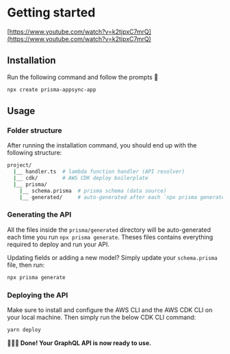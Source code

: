 # Getting started

[https://www.youtube.com/watch?v=k2tjpxC7mrQ](https://www.youtube.com/watch?v=k2tjpxC7mrQ)

## Installation

Run the following command and follow the prompts 🙂

```bash
npx create prisma-appsync-app
```

## Usage

### Folder structure

After running the installation command, you should end up with the following structure:

```bash
project/
  |__ handler.ts  # lambda function handler (API resolver)
  |__ cdk/        # AWS CDK deploy boilerplate
  |__ prisma/
    |__ schema.prisma  # prisma schema (data source)
    |__ generated/     # auto-generated after each `npx prisma generate`
```

### Generating the API

All the files inside the `prisma/generated` directory will be auto-generated each time you run `npx prisma generate`. Theses files contains everything required to deploy and run your API.

Updating fields or adding a new model? Simply update your `schema.prisma` file, then run:

```bash
npx prisma generate
```

### Deploying the API

Make sure to install and configure the AWS CLI and the AWS CDK CLI on your local machine. Then simply run the below CDK CLI command:

```bash
yarn deploy
```

**🚀🚀🚀 Done! Your GraphQL API is now ready to use.**